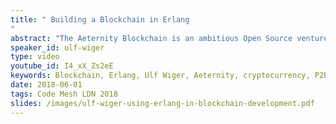 ```yaml
---
title: " Building a Blockchain in Erlang
"
abstract: "The Aeternity Blockchain is an ambitious Open Source venture, developing a system where the most exciting features in the blockchain space come together as first-class objects. In this talk, we will illustrate with architecture highlights and implementation details what this means, and how we chose to build it in Erlang."
speaker_id: ulf-wiger
type: video
youtube_id: I4_xX_Zs2eE
keywords: Blockchain, Erlang, Ulf Wiger, Aeternity, cryptocurrency, P2P, peer to peer,
date: 2018-06-01
tags: Code Mesh LDN 2018
slides: /images/ulf-wiger-using-erlang-in-blockchain-development.pdf
---
```


